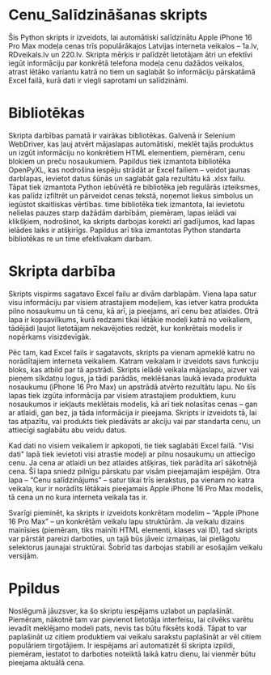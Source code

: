 # Cenu_Salīdzināšanas skripts
Šis Python skripts ir izveidots, lai automātiski salīdzinātu Apple iPhone 16 Pro Max modeļa cenas trīs populārākajos Latvijas interneta veikalos – 1a.lv, RDveikals.lv un 220.lv. Skripta mērķis ir palīdzēt lietotājam ātri un efektīvi iegūt informāciju par konkrētā telefona modeļa cenu dažādos veikalos, atrast lētāko variantu katrā no tiem un saglabāt šo informāciju pārskatāmā Excel failā, kurā dati ir viegli saprotami un salīdzināmi.
# Bibliotēkas
Skripta darbības pamatā ir vairākas bibliotēkas. Galvenā ir Selenium WebDriver, kas ļauj atvērt mājaslapas automātiski, meklēt tajās produktus un izgūt informāciju no konkrētiem HTML elementiem, piemēram, cenu blokiem un preču nosaukumiem. Papildus tiek izmantota bibliotēka OpenPyXL, kas nodrošina iespēju strādāt ar Excel failiem – veidot jaunas darblapas, ievietot datus šūnās un saglabāt gala rezultātu kā .xlsx failu. Tāpat tiek izmantota Python iebūvētā re bibliotēka jeb regulārās izteiksmes, kas palīdz izfiltrēt un pārveidot cenas tekstā, noņemot liekus simbolus un iegūstot skaitliskas vērtības. time bibliotēka tiek izmantota, lai ievietotu nelielas pauzes starp dažādām darbībām, piemēram, lapas ielādi vai klikšķiem, nodrošinot, ka skripts darbojas korekti arī gadījumos, kad lapas ielādes laiks ir atšķirīgs. Papildus arī tika izmantotas Python standarta bibliotēkas re un time efektīvakam darbam.
# Skripta darbība
Skripts vispirms sagatavo Excel failu ar divām darblapām. Viena lapa satur visu informāciju par visiem atrastajiem modeļiem, kas ietver katra produkta pilno nosaukumu un tā cenu, kā arī, ja pieejams, arī cenu bez atlaides. Otrā lapa ir kopsavilkums, kurā redzami tikai lētākie modeļi katrā no veikaliem, tādējādi ļaujot lietotājam nekavējoties redzēt, kur konkrētais modelis ir nopērkams visizdevīgāk.

Pēc tam, kad Excel fails ir sagatavots, skripts pa vienam apmeklē katru no norādītajiem interneta veikaliem. Katram veikalam ir izveidots savs funkciju bloks, kas atbild par tā apstrādi. Skripts ielādē veikala mājaslapu, aizver vai pieņem sīkdatņu logus, ja tādi parādās, meklēšanas laukā ievada produkta nosaukumu (iPhone 16 Pro Max) un apstrādā atvērto rezultātu lapu. No šīs lapas tiek izgūta informācija par visiem atrastajiem produktiem, kuru nosaukumos ir iekļauts meklētais modelis, kā arī tiek nolasītas cenas – gan ar atlaidi, gan bez, ja tāda informācija ir pieejama. Skripts ir izveidots tā, lai tas atpazītu, vai produkts tiek piedāvāts ar akciju vai par standarta cenu, un attiecīgi saglabātu abu veidu datus.

Kad dati no visiem veikaliem ir apkopoti, tie tiek saglabāti Excel failā. "Visi dati" lapā tiek ievietoti visi atrastie modeļi ar pilnu nosaukumu un attiecīgo cenu. Ja cena ar atlaidi un bez atlaides atšķiras, tiek parādīta arī sākotnējā cena. Šī lapa sniedz pilnīgu pārskatu par visām pieejamajām iespējām. Otra lapa – “Cenu salīdzinājums” – satur tikai trīs ierakstus, pa vienam no katra veikala, kur ir norādīts lētākais pieejamais Apple iPhone 16 Pro Max modelis, tā cena un no kura interneta veikala tas ir.

Svarīgi pieminēt, ka skripts ir izveidots konkrētam modelim – “Apple iPhone 16 Pro Max” – un konkrētām veikalu lapu struktūrām. Ja veikalu dizains mainīsies (piemēram, tiks mainīti HTML elementi, klases vai ID), tad skripts var pārstāt pareizi darboties, un tajā būs jāveic izmaiņas, lai pielāgotu selektorus jaunajai struktūrai. Šobrīd tas darbojas stabili ar esošajām veikalu versijām.
# Ppildus
Noslēgumā jāuzsver, ka šo skriptu iespējams uzlabot un paplašināt. Piemēram, nākotnē tam var pievienot lietotāja interfeisu, lai cilvēks varētu ievadīt meklējamo modeli pats, nevis tas būtu fiksēts kodā. Tāpat to var paplašināt uz citiem produktiem vai veikalu sarakstu paplašināt ar vēl citiem populāriem tirgotājiem. Ir iespējams arī automatizēt šī skripta izpildi, piemēram, iestatot to darboties noteiktā laikā katru dienu, lai vienmēr būtu pieejama aktuālā cena.
















